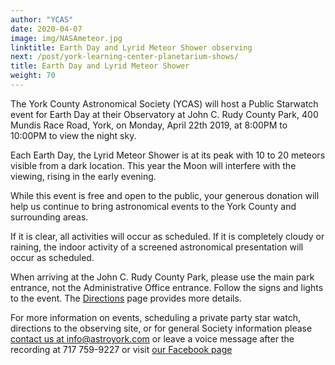 ```yaml
---
author: "YCAS"
date: 2020-04-07
image: img/NASAmeteor.jpg
linktitle: Earth Day and Lyrid Meteor Shower observing
next: /post/york-learning-center-planetarium-shows/
title: Earth Day and Lyrid Meteor Shower 
weight: 70
---
```

The York County Astronomical Society (YCAS) will host a Public Starwatch event for Earth Day at their Observatory at John C. Rudy County Park, 400 Mundis Race Road, York, on Monday, April 22th 2019, at 8:00PM to 10:00PM to view the night sky.

Each Earth Day, the Lyrid Meteor Shower is at its peak with 10 to 20 meteors visible from a dark location. This year the Moon will interfere with the viewing, rising in the early evening.

While this event is free and open to the public, your generous donation will help us continue to bring astronomical events to the York County and surrounding areas.

If it is clear, all activities will occur as scheduled. If it is completely cloudy or raining, the indoor activity of a screened astronomical presentation will occur as scheduled.

When arriving at the John C. Rudy County Park, please use the main park entrance, not the Administrative Office entrance. Follow the signs and lights to the event. The [Directions](https://www.astroyork.com/directions) page provides more details.

For more information on events, scheduling a private party star watch, directions to the observing site, or for general Society information please [contact us at info@astroyork.com](info@astroyork.com) or leave a voice message after the recording at 717 759-9227 or visit [our Facebook page](https://www.facebook.com/astroyork)